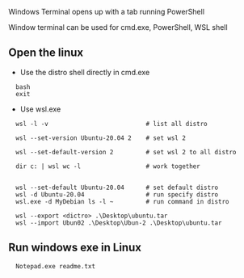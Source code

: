 
Windows Terminal opens up with a tab running PowerShell

Window terminal can be used for cmd.exe, PowerShell, WSL shell

## Open the linux
- Use the distro shell directly in cmd.exe
```
  bash
  exit
```

- Use wsl.exe
```
  wsl -l -v                           # list all distro

  wsl --set-version Ubuntu-20.04 2    # set wsl 2

  wsl --set-default-version 2         # set wsl 2 to all distro

  dir c: | wsl wc -l                  # work together


  wsl --set-default Ubuntu-20.04      # set default distro
  wsl -d Ubuntu-20.04                 # run specify distro
  wsl.exe -d MyDebian ls -l ~         # run command in distro 

  wsl --export <dictro> .\Desktop\ubuntu.tar
  wsl --import Ubun02 .\Desktop\Ubun-2 .\Desktop\ubuntu.tar
```

## Run windows exe in Linux
```
  Notepad.exe readme.txt
```



